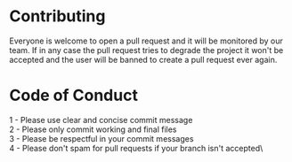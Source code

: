# Contributing

Everyone is welcome to open a pull request and it will be monitored by our team. If in any case the pull request tries to degrade the project it won't be accepted and the user will be banned to create a pull request ever again.

# Code of Conduct

1 - Please use clear and concise commit message\
2 - Please only commit working and final files\
3 - Please be respectful in your commit messages\
4 - Please don't spam for pull requests if your branch isn't accepted\